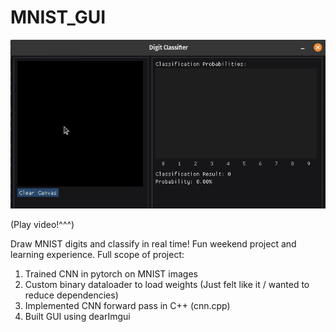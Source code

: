 # MNIST_GUI


[![Classification Demo](https://raw.githubusercontent.com/leonhardt-jon/MNIST_GUI/main/MNIST_Classifier_thumbnail.jpg)](https://raw.githubusercontent.com/leonhardt-jon/MNIST_GUI/main/MNIST_Classifier.mp4)


(Play video!^^^)

Draw MNIST digits and classify in real time!
Fun weekend project and learning experience. Full scope of project:
1. Trained CNN in pytorch on MNIST images
2. Custom binary dataloader to load weights (Just felt like it / wanted to reduce dependencies)
3. Implemented CNN forward pass in C++ (cnn.cpp)
4. Built GUI using dearImgui

